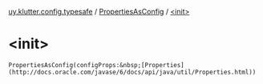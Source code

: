 [uy.klutter.config.typesafe](../index.md) / [PropertiesAsConfig](index.md) / [&lt;init&gt;](.)


# &lt;init&gt;
`PropertiesAsConfig(configProps:&nbsp;[Properties](http://docs.oracle.com/javase/6/docs/api/java/util/Properties.html))`


